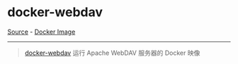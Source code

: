 # docker-webdav

[Source][2] - [Docker Image][3]

---

> [docker-webdav][1] 运行 Apache WebDAV 服务器的 Docker 映像

[1]:https://github.com/BytemarkHosting/docker-webdav
[2]:https://github.com/BytemarkHosting/docker-webdav
[3]:https://hub.docker.com/r/bytemark/webdav